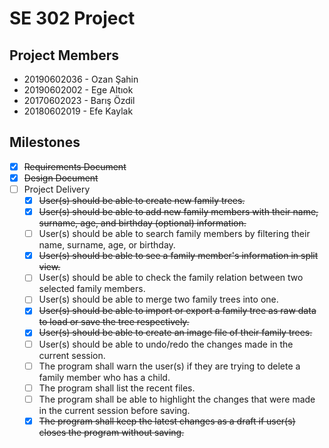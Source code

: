 # SE 302 Project
 
## Project Members
+ 20190602036 - Ozan Şahin
+ 20190602002 - Ege Altıok
+ 20170602023 - Barış Özdil
+ 20180602019 - Efe Kaylak

## Milestones
+ [X] ~~Requirements Document~~
+ [X] ~~Design Document~~
+ [ ] Project Delivery
  + [X] ~~User(s) should be able to create new family trees.~~
  + [X] ~~User(s) should be able to add new family members with their name,
  surname, age, and birthday (optional) information.~~
  + [ ] User(s) should be able to search family members by filtering their
  name, surname, age, or birthday.
  + [X] ~~User(s) should be able to see a family member's information in split
  view.~~
  + [ ] User(s) should be able to check the family relation between two
  selected family members.
  + [ ] User(s) should be able to merge two family trees into one.
  + [X] ~~User(s) should be able to import or export a family tree as raw data
  to load or save the tree respectively.~~
  + [X] ~~User(s) should be able to create an image file of their family trees.~~
  + [ ] User(s) should be able to undo/redo the changes made in the
  current session.
  + [ ] The program shall warn the user(s) if they are trying to delete a
  family member who has a child.
  + [ ] The program shall list the recent files.
  + [ ] The program shall be able to highlight the changes that were made
  in the current session before saving.
  + [X] ~~The program shall keep the latest changes as a draft if user(s) closes
  the program without saving.~~

